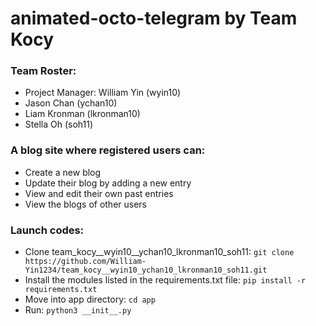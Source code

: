# animated-octo-telegram by Team Kocy

### Team Roster:
* Project Manager: William Yin (wyin10)
* Jason Chan (ychan10)
* Liam Kronman (lkronman10)
* Stella Oh (soh11)
### A blog site where registered users can:
* Create a new blog
* Update their blog by adding a new entry
* View and edit their own past entries
* View the blogs of other users
### Launch codes:
* Clone team_kocy__wyin10__ychan10_lkronman10_soh11:
  `git clone https://github.com/William-Yin1234/team_kocy__wyin10_ychan10_lkronman10_soh11.git`
* Install the modules listed in the requirements.txt file:
  `pip install -r requirements.txt`
* Move into app directory:
  `cd app`
* Run:
  `python3 __init__.py`
